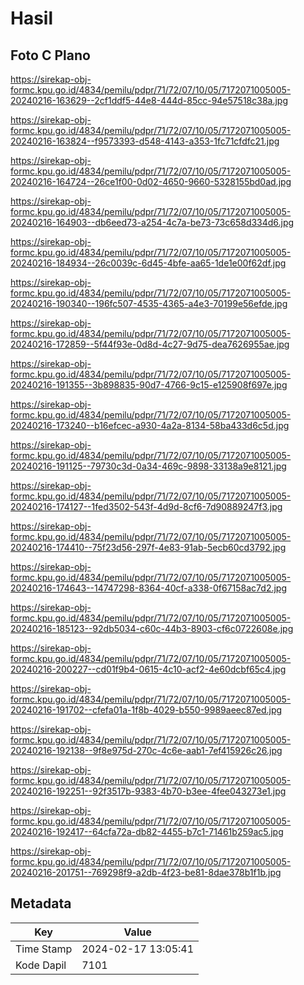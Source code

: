 # Hasil

## Foto C Plano

https://sirekap-obj-formc.kpu.go.id/4834/pemilu/pdpr/71/72/07/10/05/7172071005005-20240216-163629--2cf1ddf5-44e8-444d-85cc-94e57518c38a.jpg

https://sirekap-obj-formc.kpu.go.id/4834/pemilu/pdpr/71/72/07/10/05/7172071005005-20240216-163824--f9573393-d548-4143-a353-1fc71cfdfc21.jpg

https://sirekap-obj-formc.kpu.go.id/4834/pemilu/pdpr/71/72/07/10/05/7172071005005-20240216-164724--26ce1f00-0d02-4650-9660-5328155bd0ad.jpg

https://sirekap-obj-formc.kpu.go.id/4834/pemilu/pdpr/71/72/07/10/05/7172071005005-20240216-164903--db6eed73-a254-4c7a-be73-73c658d334d6.jpg

https://sirekap-obj-formc.kpu.go.id/4834/pemilu/pdpr/71/72/07/10/05/7172071005005-20240216-184934--26c0039c-6d45-4bfe-aa65-1de1e00f62df.jpg

https://sirekap-obj-formc.kpu.go.id/4834/pemilu/pdpr/71/72/07/10/05/7172071005005-20240216-190340--196fc507-4535-4365-a4e3-70199e56efde.jpg

https://sirekap-obj-formc.kpu.go.id/4834/pemilu/pdpr/71/72/07/10/05/7172071005005-20240216-172859--5f44f93e-0d8d-4c27-9d75-dea7626955ae.jpg

https://sirekap-obj-formc.kpu.go.id/4834/pemilu/pdpr/71/72/07/10/05/7172071005005-20240216-191355--3b898835-90d7-4766-9c15-e125908f697e.jpg

https://sirekap-obj-formc.kpu.go.id/4834/pemilu/pdpr/71/72/07/10/05/7172071005005-20240216-173240--b16efcec-a930-4a2a-8134-58ba433d6c5d.jpg

https://sirekap-obj-formc.kpu.go.id/4834/pemilu/pdpr/71/72/07/10/05/7172071005005-20240216-191125--79730c3d-0a34-469c-9898-33138a9e8121.jpg

https://sirekap-obj-formc.kpu.go.id/4834/pemilu/pdpr/71/72/07/10/05/7172071005005-20240216-174127--1fed3502-543f-4d9d-8cf6-7d90889247f3.jpg

https://sirekap-obj-formc.kpu.go.id/4834/pemilu/pdpr/71/72/07/10/05/7172071005005-20240216-174410--75f23d56-297f-4e83-91ab-5ecb60cd3792.jpg

https://sirekap-obj-formc.kpu.go.id/4834/pemilu/pdpr/71/72/07/10/05/7172071005005-20240216-174643--14747298-8364-40cf-a338-0f67158ac7d2.jpg

https://sirekap-obj-formc.kpu.go.id/4834/pemilu/pdpr/71/72/07/10/05/7172071005005-20240216-185123--92db5034-c60c-44b3-8903-cf6c0722608e.jpg

https://sirekap-obj-formc.kpu.go.id/4834/pemilu/pdpr/71/72/07/10/05/7172071005005-20240216-200227--cd01f9b4-0615-4c10-acf2-4e60dcbf65c4.jpg

https://sirekap-obj-formc.kpu.go.id/4834/pemilu/pdpr/71/72/07/10/05/7172071005005-20240216-191702--cfefa01a-1f8b-4029-b550-9989aeec87ed.jpg

https://sirekap-obj-formc.kpu.go.id/4834/pemilu/pdpr/71/72/07/10/05/7172071005005-20240216-192138--9f8e975d-270c-4c6e-aab1-7ef415926c26.jpg

https://sirekap-obj-formc.kpu.go.id/4834/pemilu/pdpr/71/72/07/10/05/7172071005005-20240216-192251--92f3517b-9383-4b70-b3ee-4fee043273e1.jpg

https://sirekap-obj-formc.kpu.go.id/4834/pemilu/pdpr/71/72/07/10/05/7172071005005-20240216-192417--64cfa72a-db82-4455-b7c1-71461b259ac5.jpg

https://sirekap-obj-formc.kpu.go.id/4834/pemilu/pdpr/71/72/07/10/05/7172071005005-20240216-201751--769298f9-a2db-4f23-be81-8dae378b1f1b.jpg


## Metadata

| Key        | Value               |
| ---------- | ------------------- |
| Time Stamp | 2024-02-17 13:05:41 |
| Kode Dapil | 7101                |



